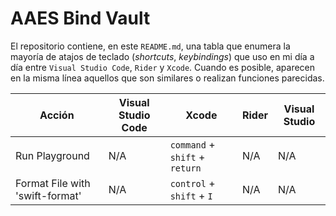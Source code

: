 # AAES Bind Vault

El repositorio contiene, en este `README.md`, una tabla que enumera la mayoría de atajos de teclado (_shortcuts_, _keybindings_) que uso en mi día a día entre `Visual Studio Code`, `Rider` y `Xcode`. Cuando es posible, aparecen en la misma línea aquellos que son similares o realizan funciones parecidas.

| Acción                          | Visual Studio Code | Xcode                          | Rider | Visual Studio |
| ------------------------------- | ------------------ | ------------------------------ | ----- | ------------- |
| Run Playground                  | N/A                | `command` + `shift` + `return` | N/A   | N/A           |
| Format File with 'swift-format' | N/A                | `control` + `shift` + `I`      | N/A   | N/A           |
